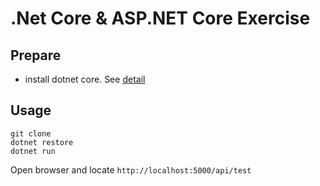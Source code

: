 .Net Core & ASP.NET Core Exercise
=================================

## Prepare
 - install dotnet core. See [detail](https://www.microsoft.com/net/core)

## Usage
```
git clone
dotnet restore
dotnet run
```

Open browser and locate `http://localhost:5000/api/test`
